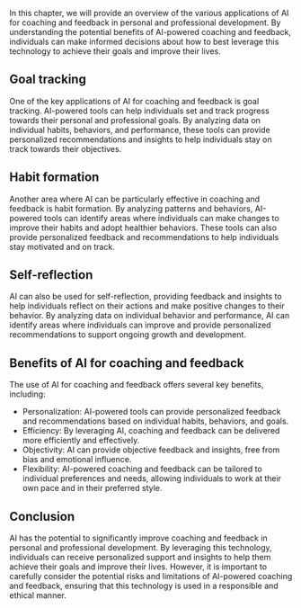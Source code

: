 
In this chapter, we will provide an overview of the various applications of AI for coaching and feedback in personal and professional development. By understanding the potential benefits of AI-powered coaching and feedback, individuals can make informed decisions about how to best leverage this technology to achieve their goals and improve their lives.

Goal tracking
-------------

One of the key applications of AI for coaching and feedback is goal tracking. AI-powered tools can help individuals set and track progress towards their personal and professional goals. By analyzing data on individual habits, behaviors, and performance, these tools can provide personalized recommendations and insights to help individuals stay on track towards their objectives.

Habit formation
---------------

Another area where AI can be particularly effective in coaching and feedback is habit formation. By analyzing patterns and behaviors, AI-powered tools can identify areas where individuals can make changes to improve their habits and adopt healthier behaviors. These tools can also provide personalized feedback and recommendations to help individuals stay motivated and on track.

Self-reflection
---------------

AI can also be used for self-reflection, providing feedback and insights to help individuals reflect on their actions and make positive changes to their behavior. By analyzing data on individual behavior and performance, AI can identify areas where individuals can improve and provide personalized recommendations to support ongoing growth and development.

Benefits of AI for coaching and feedback
----------------------------------------

The use of AI for coaching and feedback offers several key benefits, including:

* Personalization: AI-powered tools can provide personalized feedback and recommendations based on individual habits, behaviors, and goals.
* Efficiency: By leveraging AI, coaching and feedback can be delivered more efficiently and effectively.
* Objectivity: AI can provide objective feedback and insights, free from bias and emotional influence.
* Flexibility: AI-powered coaching and feedback can be tailored to individual preferences and needs, allowing individuals to work at their own pace and in their preferred style.

Conclusion
----------

AI has the potential to significantly improve coaching and feedback in personal and professional development. By leveraging this technology, individuals can receive personalized support and insights to help them achieve their goals and improve their lives. However, it is important to carefully consider the potential risks and limitations of AI-powered coaching and feedback, ensuring that this technology is used in a responsible and ethical manner.
